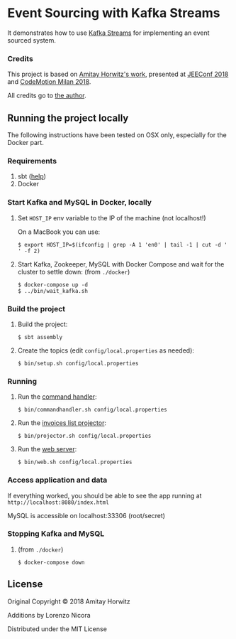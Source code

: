 # Event Sourcing with Kafka Streams

It demonstrates how to use [Kafka Streams](https://kafka.apache.org/documentation/streams/)
for implementing an event sourced system.

### Credits

This project is based on [Amitay Horwitz's work](https://github.com/amitayh/event-sourcing-kafka-streams), 
presented at [JEEConf 2018](https://speakerdeck.com/amitayh/event-sourcing-with-kafka-streams) 
and [CodeMotion Milan 2018](https://speakerdeck.com/amitayh/building-event-sourced-systems-with-kafka-streams).

All credits go to [the author](https://github.com/amitayh).


## Running the project locally

The following instructions have been tested on OSX only, especially for the Docker part.

### Requirements

1. sbt ([help](https://www.scala-sbt.org/))
2. Docker

### Start Kafka and MySQL in Docker, locally

1. Set `HOST_IP` env variable to the IP of the machine (not localhost!)
   
   On a MacBook you can use: 
   
   ```
   $ export HOST_IP=$(ifconfig | grep -A 1 'en0' | tail -1 | cut -d ' ' -f 2)
   ```

2. Start  Kafka, Zookeeper, MySQL with Docker Compose and wait for the cluster to settle down:
   (from `./docker`) 
   
   ```
   $ docker-compose up -d
   $ ../bin/wait_kafka.sh

   ```

### Build the project

1. Build the project:

   ```
   $ sbt assembly
   ```

2. Create the topics (edit `config/local.properties` as needed):

   ```
   $ bin/setup.sh config/local.properties
   ```

### Running

1. Run the [command handler](commandhandler/src/main/scala/org/amitayh/invoices/commandhandler/CommandHandler.scala):

   ```
   $ bin/commandhandler.sh config/local.properties
   ```

2. Run the [invoices list projector](listprojector/src/main/scala/org/amitayh/invoices/projector/ListProjector.scala):

   ```
   $ bin/projector.sh config/local.properties
   ```

3. Run the [web server](web/src/main/scala/org/amitayh/invoices/web/InvoicesServer.scala):

   ```
   $ bin/web.sh config/local.properties
   ```

### Access application and data   

If everything worked, you should be able to see the app running at `http://localhost:8080/index.html`

MySQL is accessible on localhost:33306 (root/secret)

### Stopping Kafka and MySQL

1. (from `./docker`) 

   ```
   $ docker-compose down
   ```

## License

Original Copyright © 2018 Amitay Horwitz

Additions by Lorenzo Nicora

Distributed under the MIT License

